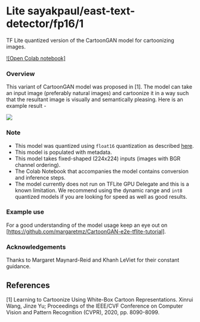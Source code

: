 # Lite sayakpaul/east-text-detector/fp16/1
TF Lite quantized version of the CartoonGAN model for cartoonizing images. 

<!-- parent-model: sayakpaul/cartoongan/1 -->
<!-- asset-path: https://github.com/sayakpaul/Adventures-in-TensorFlow-Lite/releases/download/v0.7.0/whitebox_cartoon_gan_fp16.tar.gz -->

[![Open Colab notebook]](https://colab.research.google.com/github/margaretmz/CartoonGAN-e2e-tflite-tutorial/blob/master/ml/CartoonGAN_TFLite_Fixed_Shaped.ipynb)

### Overview
This variant of CartoonGAN model was proposed in [1]. The model can take an input image (preferably natural images) and cartoonize it in a way such that the resultant image is visually and semantically pleasing. Here is an example result - 

![](https://i.ibb.co/wyB38YV/image.png)

### Note
- This model was quantized using `float16` quantization as described [here](https://www.tensorflow.org/lite/performance/post_training_float16_quant).
- This model is populated with metadata. 
- This model takes fixed-shaped (224x224) inputs (images with BGR channel ordering). 
- The Colab Notebook that accompanies the model contains conversion and inference steps. 
- The model currently does not run on TFLite GPU Delegate and this is a known limitation. We recommend using the dynamic range and `int8` quantized models if you are looking for speed as well as good results. 

### Example use
For a good understanding of the model usage keep an eye out on [https://github.com/margaretmz/CartoonGAN-e2e-tflite-tutorial].

### Acknowledgements
Thanks to Margaret Maynard-Reid and Khanh LeViet for their constant guidance.

References
--------------
[1] Learning to Cartoonize Using White-Box Cartoon Representations. Xinrui Wang, Jinze Yu; Proceedings of the IEEE/CVF Conference on Computer Vision and Pattern Recognition (CVPR), 2020, pp. 8090-8099.
